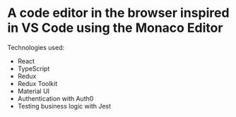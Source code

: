 #  A code editor in the browser inspired in VS Code using the Monaco Editor
Technologies used:
* React
* TypeScript
* Redux
* Redux Toolkit
* Material UI
* Authentication with Auth0
* Testing business logic with Jest